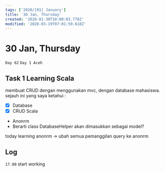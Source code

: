 ```yaml
---
tags: ['2020/[01] January']
title: '30 Jan, Thursday'
created: '2020-01-30T10:00:03.778Z'
modified: '2020-03-19T07:01:59.618Z'
---
```


# 30 Jan, Thursday

`Day 62`
`Day 1 Aceh`

## Task 1 Learning Scala
membuat CRUD dengan menggunakan mvc, dengan database mahasiswa.
sejauh ini yang saya ketahui :

- [X] Database
- [X] CRUD Scala

- Anonrm
- Berarti class DatabaseHelper akan dimasukkan sebagai model?

today learning anonrm -> ubah semua pemanggilan query ke anonrm

## Log
`17.00` start working 

